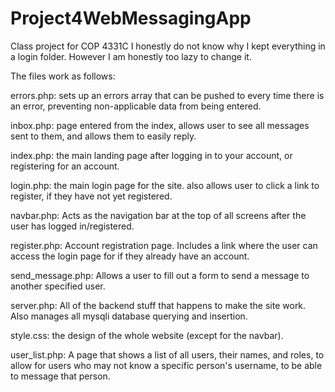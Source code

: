 # Project4WebMessagingApp
Class project for COP 4331C
I honestly do not know why I kept everything in a login folder. However I am honestly too lazy to change it.

The files work as follows:

  errors.php: sets up an errors array that can be pushed to every time there is an error, preventing non-applicable data from being entered.
  
  inbox.php: page entered from the index, allows user to see all messages sent to them, and allows them to easily reply.
  
  index.php: the main landing page after logging in to your account, or registering for an account.

  login.php: the main login page for the site. also allows user to click a link to register, if they have not yet registered.

  navbar.php: Acts as the navigation bar at the top of all screens after the user has logged in/registered.

  register.php: Account registration page. Includes a link where the user can access the login page for if they already have an account.

  send_message.php: Allows a user to fill out a form to send a message to another specified user.

  server.php: All of the backend stuff that happens to make the site work. Also manages all mysqli database querying and insertion.

  style.css: the design of the whole website (except for the navbar).

  user_list.php: A page that shows a list of all users, their names, and roles, to allow for users who may not know a specific person's username, to be able to message that person.
 

